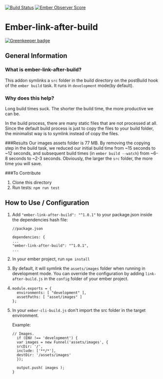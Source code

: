 [![Build Status](https://travis-ci.org/dollarshaveclub/ember-link-after-build.svg)](https://travis-ci.org/dollarshaveclub/ember-link-after-build)
[![Ember Observer Score](http://emberobserver.com/badges/ember-link-after-build.svg)](http://emberobserver.com/addons/ember-link-after-build)


# Ember-link-after-build

[![Greenkeeper badge](https://badges.greenkeeper.io/dollarshaveclub/ember-link-after-build.svg)](https://greenkeeper.io/)

## General Information

### What is ember-link-after-build?
This addon symlinks a `src` folder in the build directory on the postBuild hook of the `ember build` task. It runs in `development` mode(by default).

### Why does this help?
Long build times suck. The shorter the build time, the more productive we can be.

In the build process, there are many static files that are not processed at all. Since the default build process is just to copy the files to your build folder, the minimalist way is to symlink instead of copy the files.

###Results
Our images assets folder is 77 MB. By removing the copying step in the build task, we reduced our initial build time from ~15 seconds to ~12 seconds, and subsequent build times (in `ember build --watch`) from ~6-8 seconds to ~2-3 seconds. Obviously, the larger the `src` folder, the more time you will save.

###To Contribute

1. Clone this directory
2. Run tests: `npm run test`

## How to Use / Configuration


1. Add `"ember-link-after-build": "^1.0.1"` to your package.json inside the dependencies hash file:


	```
	//package.json

	dependencies: {
	...
	"ember-link-after-build": "^1.0.1",
	...

	```

2. In your ember project, run `npm install`

3. By default, it will symlink the `assets/images` folder when running in development mode. You can override the configuration by adding `link-after-build.js` in the `config` folder of your ember project.
4.
	```
	module.exports = {
	  environments: [ "development" ],
	  assetPaths: [ "asset/images" ]
	};

	```

4. In your `ember-cli-build.js` don't import the src folder in the target environment.

	Example:

	```
	// Images.
	  if (ENV !== 'development') {
	  var images = new Funnel('assets/images', {
	  srcDir: '/',
	  include: ['**/*'],
	  destDir: '/assets/images'
	  });

	  output.push( images );
	}
	```
